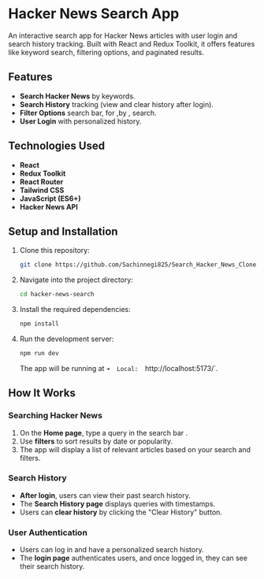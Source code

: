 # Hacker News Search App

An interactive search app for Hacker News articles with user login and search history tracking. Built with React and Redux Toolkit, it offers features like keyword search, filtering options, and paginated results.

## Features

- **Search Hacker News** by keywords.
- **Search History** tracking (view and clear history after login).
- **Filter Options** search bar, for ,by , search.
- **User Login** with personalized history.

## Technologies Used

- **React**
- **Redux Toolkit**
- **React Router**
- **Tailwind CSS**
- **JavaScript (ES6+)**
- **Hacker News API**

## Setup and Installation

1. Clone this repository:

   ```bash
   git clone https://github.com/Sachinnegi825/Search_Hacker_News_Clone.git
   ```

2. Navigate into the project directory:

   ```bash
   cd hacker-news-search
   ```

3. Install the required dependencies:

   ```bash
   npm install
   ```

4. Run the development server:

   ```bash
   npm run dev
   ```

   The app will be running at `➜  Local:  `http://localhost:5173/`.

## How It Works

### Searching Hacker News

1. On the **Home page**, type a query in the search bar .
2. Use **filters** to sort results by date or popularity.
3. The app will display a list of relevant articles based on your search and filters.

### Search History

- **After login**, users can view their past search history.
- The **Search History page** displays queries with timestamps.
- Users can **clear history** by clicking the "Clear History" button.

### User Authentication

- Users can log in and have a personalized search history.
- The **login page** authenticates users, and once logged in, they can see their search history.
